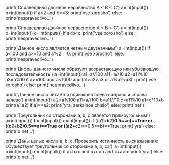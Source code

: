 print('Справедливо двойное неравенство A < B < C')
a=int(input())
b=int(input())
if a>2 and b<=3:
    print('vse xorosho')
else:
    print('nespravedlivo...')


print('Справедливо двойное неравенство A < B < C')
a=int(input())
b=int(input())
c=int(input())
if a<b<c:
    print('vse xorosho')
else:
    print('nespravedlivo...')


print('Данное число является четным двузначным')
a=int(input())
if a<100 and a>=10 and a%2==0:
    print('vse xorosho')
else:
    print('nespravedlivo...')


print('Цифры данного числа образуют возрастающую или убывающую последовательность')
a=int(input())
a1=a//100
a11=a//10
a2=a11%10
a3=a%10
if a>=100 and a<1000 and (a1>a2>a3 or a1<a2<a3) :
    print('vse xorosho')
else:
    print('nespravedlivo...')


print('Данное число читается одинаково слева направо и справа налево')
a=int(input())
a2=a%100
a11=a//100
b=a11//10
c=a11%10
a1=c*10+b
print(a1,a2)
if a1==a2:
    print('yra, zerkalnoe chislo')
else:
    print('net')



print('Треугольник со сторонами a, b, c является прямоугольным')
a=int(input())
b=int(input())
c=int(input())
if ((a**2+b**2)**0.5==c)==True or ((c**2+b**2)**0.5==a)==True or ((a**2+c**2)**0.5==b)==True:
    print('yra')
else:
    print('o net...')


print('Даны целые числа a, b, c. Проверить истинность высказывания: «Существует треугольник со сторонами a, b, c»')
a=int(input())
b=int(input())
c=int(input())
if a+b>c and b+c>a and c+a>b:
    print('yra')
else:
    print('o net...')
